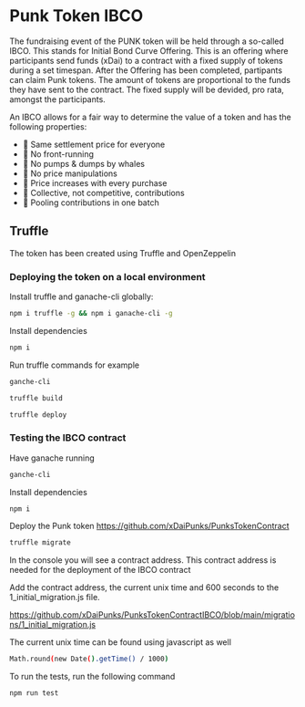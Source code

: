 # Punk Token IBCO
The fundraising event of the PUNK token will be held through a so-called IBCO. This stands for Initial Bond Curve Offering. This is an offering where participants send funds (xDai) to a contract with a fixed supply of tokens during a set timespan. After the Offering has been completed, partipants can claim Punk tokens. The amount of tokens are proportional to the funds they have sent to the contract. The fixed supply will be devided, pro rata, amongst the participants. 

An IBCO allows for a fair way to determine the value of a token and has the following properties:
- 🤍 Same settlement price for everyone
- 🤍 No front-running
- 🤍 No pumps & dumps by whales
- 🤍 No price manipulations
- 🤍 Price increases with every purchase
- 🤍 Collective, not competitive, contributions
- 🤍 Pooling contributions in one batch

## Truffle
The token has been created using Truffle and OpenZeppelin 

### Deploying the token on a local environment
Install truffle and ganache-cli globally:
```sh
npm i truffle -g && npm i ganache-cli -g
```

Install dependencies

```sh
npm i 
```

Run truffle commands for example

```sh
ganche-cli

truffle build

truffle deploy
```

### Testing the IBCO contract
Have ganache running

```sh
ganche-cli
```

Install dependencies

```sh
npm i
```

Deploy the Punk token https://github.com/xDaiPunks/PunksTokenContract

```sh
truffle migrate
```

In the console you will see a contract address. This contract address is needed for the deployment of the IBCO contract

Add the contract address, the current unix time and 600 seconds to the 1_initial_migration.js file. 

https://github.com/xDaiPunks/PunksTokenContractIBCO/blob/main/migrations/1_initial_migration.js

The current unix time can be found using javascript as well 

```sh
Math.round(new Date().getTime() / 1000)
```

To run the tests, run the following command

```sh
npm run test
```

